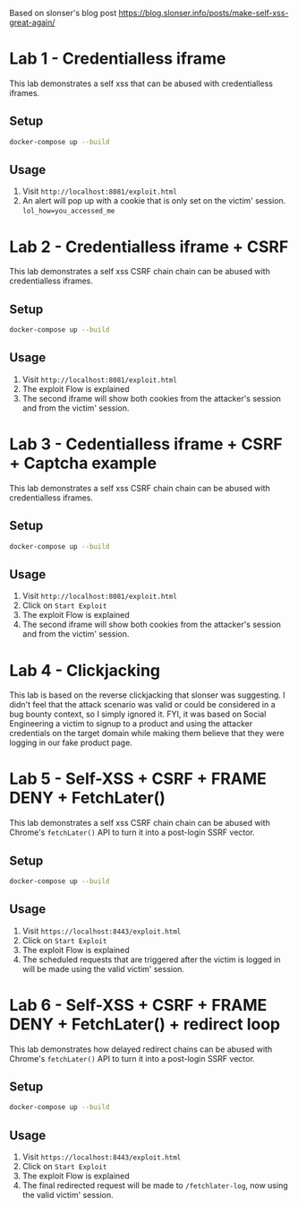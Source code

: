 Based on slonser's blog post https://blog.slonser.info/posts/make-self-xss-great-again/

# Lab 1 - Credentialless iframe

This lab demonstrates a self xss that can be abused with credentialless iframes.

## Setup

```bash
docker-compose up --build
```

## Usage

1. Visit `http://localhost:8081/exploit.html`
2. An alert will pop up with a cookie that is only set on the victim' session. `lol_how=you_accessed_me`


# Lab 2 - Credentialless iframe + CSRF

This lab demonstrates a self xss CSRF chain chain can be abused with credentialless iframes.

## Setup

```bash
docker-compose up --build
```

## Usage

1. Visit `http://localhost:8081/exploit.html`
2. The exploit Flow is explained
3. The second iframe will show both cookies from the attacker's session and from the victim' session.

# Lab 3 - Cedentialless iframe + CSRF + Captcha example

This lab demonstrates a self xss CSRF chain chain can be abused with credentialless iframes.

## Setup

```bash
docker-compose up --build
```

## Usage

1. Visit `http://localhost:8081/exploit.html`
2. Click on `Start Exploit`
3. The exploit Flow is explained
4. The second iframe will show both cookies from the attacker's session and from the victim' session.


# Lab 4 - Clickjacking

This lab is based on the reverse clickjacking that slonser was suggesting. I didn't feel that the attack scenario was valid or could be considered in a bug bounty context, so I simply ignored it. FYI, it was based on Social Engineering a victim to signup to a product and using the attacker credentials on the target domain while making them believe that they were logging in our fake product page.

# Lab 5 - Self-XSS + CSRF + FRAME DENY + FetchLater()

This lab demonstrates a self xss CSRF chain chain can be abused with Chrome's `fetchLater()` API to turn it into a post-login SSRF vector.

## Setup

```bash
docker-compose up --build
```

## Usage

1. Visit `https://localhost:8443/exploit.html`
2. Click on `Start Exploit`
3. The exploit Flow is explained
4. The scheduled requests that are triggered after the victim is logged in will be made using the valid victim' session.


# Lab 6 - Self-XSS + CSRF + FRAME DENY + FetchLater() + redirect loop

This lab demonstrates how delayed redirect chains can be abused with Chrome's `fetchLater()` API to turn it into a post-login SSRF vector.

## Setup

```bash
docker-compose up --build
```

## Usage

1. Visit `https://localhost:8443/exploit.html`
2. Click on `Start Exploit`
3. The exploit Flow is explained
4. The final redirected request will be made to `/fetchlater-log`, now using the valid victim' session.

